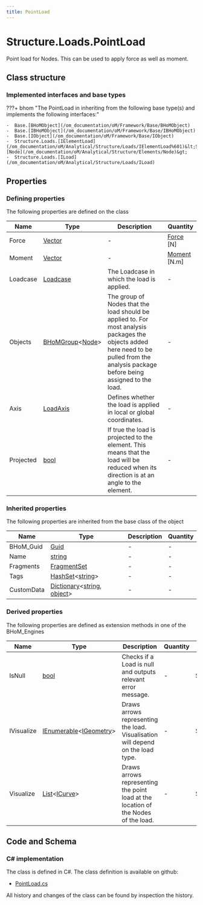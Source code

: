 ```yaml
---
title: PointLoad
---
```


# Structure.Loads.PointLoad

Point load for Nodes. This can be used to apply force as well as moment.

## Class structure

### Implemented interfaces and base types

???+ bhom "The PointLoad in inheriting from the following base type(s) and implements the following interfaces:"

    -  Base.[BHoMObject](/om_documentation/oM/Framework/Base/BHoMObject)
    -  Base.[IBHoMObject](/om_documentation/oM/Framework/Base/IBHoMObject)
    -  Base.[IObject](/om_documentation/oM/Framework/Base/IObject)
    -  Structure.Loads.[IElementLoad](/om_documentation/oM/Analytical/Structure/Loads/IElementLoad%601)&lt;Structure.Elements.[Node](/om_documentation/oM/Analytical/Structure/Elements/Node)&gt;
    -  Structure.Loads.[ILoad](/om_documentation/oM/Analytical/Structure/Loads/ILoad)


## Properties



### Defining properties

The following properties are defined on the class

| Name             | Type             | Description      | Quantity         |
|------------------|------------------|------------------|------------------|
| Force | [Vector](/om_documentation/oM/Dimensional/Geometry/Vector) | - | [Force](/om_documentation/oM/Dimensional/Quantities/Attributes/Force) [N] |
| Moment | [Vector](/om_documentation/oM/Dimensional/Geometry/Vector) | - | [Moment](/om_documentation/oM/Dimensional/Quantities/Attributes/Moment) [N.m] |
| Loadcase | [Loadcase](/om_documentation/oM/Analytical/Structure/Loads/Loadcase) | The Loadcase in which the load is applied. | - |
| Objects | [BHoMGroup](/om_documentation/oM/Framework/Base/BHoMGroup%601)&lt;[Node](/om_documentation/oM/Analytical/Structure/Elements/Node)&gt; | The group of Nodes that the load should be applied to. For most analysis packages the objects added here need to be pulled from the analysis package before being assigned to the load. | - |
| Axis | [LoadAxis](/om_documentation/oM/Analytical/Structure/Loads/LoadAxis) | Defines whether the load is applied in local or global coordinates. | - |
| Projected | [bool](https://learn.microsoft.com/en-us/dotnet/api/System.Boolean?view=netstandard-2.0) | If true the load is projected to the element. This means that the load will be reduced when its direction is at an angle to the element. | - |


### Inherited properties
The following properties are inherited from the base class of the object

| Name             | Type             | Description      | Quantity         |
|------------------|------------------|------------------|------------------|
| BHoM_Guid | [Guid](https://learn.microsoft.com/en-us/dotnet/api/System.Guid?view=netstandard-2.0) | - | - |
| Name | [string](https://learn.microsoft.com/en-us/dotnet/api/System.String?view=netstandard-2.0) | - | - |
| Fragments | [FragmentSet](/om_documentation/oM/Framework/Base/FragmentSet) | - | - |
| Tags | [HashSet](https://learn.microsoft.com/en-us/dotnet/api/System.Collections.Generic.HashSet-1?view=netstandard-2.0)&lt;[string](https://learn.microsoft.com/en-us/dotnet/api/System.String?view=netstandard-2.0)&gt; | - | - |
| CustomData | [Dictionary](https://learn.microsoft.com/en-us/dotnet/api/System.Collections.Generic.Dictionary-2?view=netstandard-2.0)&lt;[string](https://learn.microsoft.com/en-us/dotnet/api/System.String?view=netstandard-2.0), [object](https://learn.microsoft.com/en-us/dotnet/api/System.Object?view=netstandard-2.0)&gt; | - | - |


### Derived properties

The following properties are defined as extension methods in one of the BHoM_Engines

| Name             | Type             | Description      | Quantity         | Engine           |
|------------------|------------------|------------------|------------------|------------------|
| IsNull | [bool](https://learn.microsoft.com/en-us/dotnet/api/System.Boolean?view=netstandard-2.0) | Checks if a Load is null and outputs relevant error message. | - | Structure_Engine |
| IVisualize | [IEnumerable](https://learn.microsoft.com/en-us/dotnet/api/System.Collections.Generic.IEnumerable-1?view=netstandard-2.0)&lt;[IGeometry](/om_documentation/oM/Dimensional/Geometry/IGeometry)&gt; | Draws arrows representing the load. Visualisation will depend on the load type. | - | Structure_Engine |
| Visualize | [List](https://learn.microsoft.com/en-us/dotnet/api/System.Collections.Generic.List-1?view=netstandard-2.0)&lt;[ICurve](/om_documentation/oM/Dimensional/Geometry/ICurve)&gt; | Draws arrows representing the point load at the location of the Nodes of the load. | - | Structure_Engine |


## Code and Schema

### C# implementation

The class is defined in C#. The class definition is available on github:

- [PointLoad.cs](https://github.com/BHoM/BHoM/blob/develop/Structure_oM/Loads\PointLoad.cs)

All history and changes of the class can be found by inspection the history.
